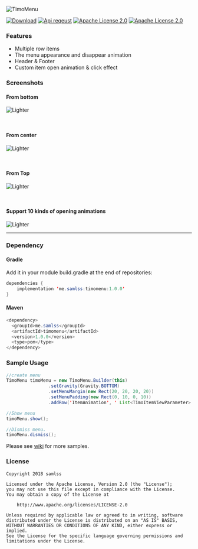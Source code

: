 ![TimoMenu](https://github.com/samlss/TimoMenu/blob/master/screenshots/menu.png)

 [![Download](https://api.bintray.com/packages/samlss/maven/timomenu/images/download.svg)](https://bintray.com/samlss/maven/timomenu/_latestVersion)   [![Api reqeust](https://img.shields.io/badge/API-14+-brightgreen.svg?style=flat)](https://android-arsenal.com/api?level=14#l14)    [![Apache License 2.0](https://img.shields.io/hexpm/l/plug.svg)](https://github.com/samlss/TimoMenu/blob/master/LICENSE)  [![Apache License 2.0](https://img.shields.io/badge/apk-download-orange.svg)](https://github.com/samlss/TimoMenu/blob/master/apks/TimoMenu-V1.0.0.apk?raw=true)  


### Features

- Multiple row items
- The menu appearance and disappear animation
- Header & Footer
- Custom item open animation & click effect


### Screenshots

#### From bottom
![Lighter](https://github.com/samlss/TimoMenu/blob/master/screenshots/screenshot1.gif)

<br>

#### From center
![Lighter](https://github.com/samlss/TimoMenu/blob/master/screenshots/screenshot2.gif)

<br>

#### From Top
![Lighter](https://github.com/samlss/TimoMenu/blob/master/screenshots/screenshot3.gif)

<br>

#### Support 10 kinds of opening animations
![Lighter](https://github.com/samlss/TimoMenu/blob/master/screenshots/screenshot4.gif)

------
### Dependency

#### Gradle
Add it in your module build.gradle at the end of repositories:
  ```java
  dependencies {
      implementation 'me.samlss:timomenu:1.0.0'
  }
  ```

#### Maven
```java
<dependency>
  <groupId>me.samlss</groupId>
  <artifactId>timomenu</artifactId>
  <version>1.0.0</version>
  <type>pom</type>
</dependency>
```

### Sample Usage

```java
//create menu
TimoMenu timoMenu = new TimoMenu.Builder(this)
                .setGravity(Gravity.BOTTOM)
                .setMenuMargin(new Rect(20, 20, 20, 20))
                .setMenuPadding(new Rect(0, 10, 0, 10))
                .addRow('ItemAnimation', ' List<TimoItemViewParameter>');

//Show menu
timoMenu.show(); 

//Dismiss menu.
timoMenu.dismiss();

```



Please see [wiki](https://github.com/samlss/TimoMenu/wiki) for more samples.

### License

```
Copyright 2018 samlss

Licensed under the Apache License, Version 2.0 (the "License");
you may not use this file except in compliance with the License.
You may obtain a copy of the License at

    http://www.apache.org/licenses/LICENSE-2.0

Unless required by applicable law or agreed to in writing, software
distributed under the License is distributed on an "AS IS" BASIS,
WITHOUT WARRANTIES OR CONDITIONS OF ANY KIND, either express or implied.
See the License for the specific language governing permissions and
limitations under the License.
```
